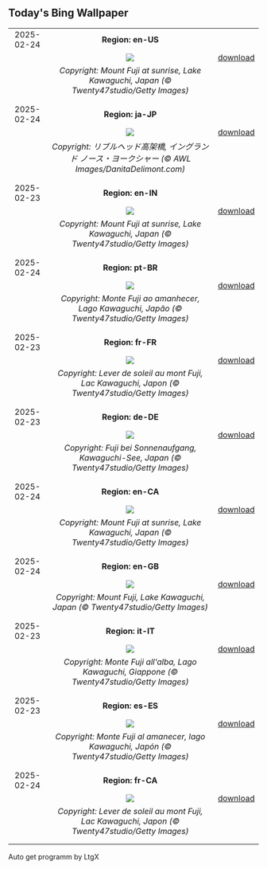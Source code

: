 ## Today's Bing Wallpaper
|      |      |      |
| :----: | :----: | :----: |
|2025-02-24|**Region: en-US**||
||![](https://www.bing.com/th?id=OHR.MtFujiSunrise_EN-US2218385739_UHD.jpg&pid=hp&w=1152&h=648&rs=1&c=4)| [download](https://www.bing.com/th?id=OHR.MtFujiSunrise_EN-US2218385739_UHD.jpg)|
||*Copyright: Mount Fuji at sunrise, Lake Kawaguchi, Japan (© Twenty47studio/Getty Images)*
||
|||
|2025-02-24|**Region: ja-JP**||
||![](https://www.bing.com/th?id=OHR.RibbleheadViaduct_JA-JP0769503543_UHD.jpg&pid=hp&w=1152&h=648&rs=1&c=4)| [download](https://www.bing.com/th?id=OHR.RibbleheadViaduct_JA-JP0769503543_UHD.jpg)|
||*Copyright: リブルヘッド高架橋, イングランド ノース・ヨークシャー (© AWL Images/DanitaDelimont.com)*
||
|||
|2025-02-23|**Region: en-IN**||
||![](https://www.bing.com/th?id=OHR.MtFujiSunrise_EN-IN8980088662_UHD.jpg&pid=hp&w=1152&h=648&rs=1&c=4)| [download](https://www.bing.com/th?id=OHR.MtFujiSunrise_EN-IN8980088662_UHD.jpg)|
||*Copyright: Mount Fuji at sunrise, Lake Kawaguchi, Japan (© Twenty47studio/Getty Images)*
||
|||
|2025-02-24|**Region: pt-BR**||
||![](https://www.bing.com/th?id=OHR.MtFujiSunrise_PT-BR7467420125_UHD.jpg&pid=hp&w=1152&h=648&rs=1&c=4)| [download](https://www.bing.com/th?id=OHR.MtFujiSunrise_PT-BR7467420125_UHD.jpg)|
||*Copyright: Monte Fuji ao amanhecer, Lago Kawaguchi, Japão (© Twenty47studio/Getty Images)*
||
|||
|2025-02-23|**Region: fr-FR**||
||![](https://www.bing.com/th?id=OHR.MtFujiSunrise_FR-FR3629705815_UHD.jpg&pid=hp&w=1152&h=648&rs=1&c=4)| [download](https://www.bing.com/th?id=OHR.MtFujiSunrise_FR-FR3629705815_UHD.jpg)|
||*Copyright: Lever de soleil au mont Fuji, Lac Kawaguchi, Japon (© Twenty47studio/Getty Images)*
||
|||
|2025-02-23|**Region: de-DE**||
||![](https://www.bing.com/th?id=OHR.MtFujiSunrise_DE-DE8213371470_UHD.jpg&pid=hp&w=1152&h=648&rs=1&c=4)| [download](https://www.bing.com/th?id=OHR.MtFujiSunrise_DE-DE8213371470_UHD.jpg)|
||*Copyright: Fuji bei Sonnenaufgang, Kawaguchi-See, Japan (© Twenty47studio/Getty Images)*
||
|||
|2025-02-24|**Region: en-CA**||
||![](https://www.bing.com/th?id=OHR.MtFujiSunrise_EN-CA7120845966_UHD.jpg&pid=hp&w=1152&h=648&rs=1&c=4)| [download](https://www.bing.com/th?id=OHR.MtFujiSunrise_EN-CA7120845966_UHD.jpg)|
||*Copyright: Mount Fuji at sunrise, Lake Kawaguchi, Japan (© Twenty47studio/Getty Images)*
||
|||
|2025-02-24|**Region: en-GB**||
||![](https://www.bing.com/th?id=OHR.MtFujiSunrise_EN-GB0934318884_UHD.jpg&pid=hp&w=1152&h=648&rs=1&c=4)| [download](https://www.bing.com/th?id=OHR.MtFujiSunrise_EN-GB0934318884_UHD.jpg)|
||*Copyright: Mount Fuji, Lake Kawaguchi, Japan (© Twenty47studio/Getty Images)*
||
|||
|2025-02-23|**Region: it-IT**||
||![](https://www.bing.com/th?id=OHR.MtFujiSunrise_IT-IT9440772477_UHD.jpg&pid=hp&w=1152&h=648&rs=1&c=4)| [download](https://www.bing.com/th?id=OHR.MtFujiSunrise_IT-IT9440772477_UHD.jpg)|
||*Copyright: Monte Fuji all'alba, Lago Kawaguchi, Giappone (© Twenty47studio/Getty Images)*
||
|||
|2025-02-23|**Region: es-ES**||
||![](https://www.bing.com/th?id=OHR.MtFujiSunrise_ES-ES5111934664_UHD.jpg&pid=hp&w=1152&h=648&rs=1&c=4)| [download](https://www.bing.com/th?id=OHR.MtFujiSunrise_ES-ES5111934664_UHD.jpg)|
||*Copyright: Monte Fuji al amanecer, lago Kawaguchi, Japón (© Twenty47studio/Getty Images)*
||
|||
|2025-02-24|**Region: fr-CA**||
||![](https://www.bing.com/th?id=OHR.MtFujiSunrise_FR-CA7965780124_UHD.jpg&pid=hp&w=1152&h=648&rs=1&c=4)| [download](https://www.bing.com/th?id=OHR.MtFujiSunrise_FR-CA7965780124_UHD.jpg)|
||*Copyright: Lever de soleil au mont Fuji, Lac Kawaguchi, Japon (© Twenty47studio/Getty Images)*
||
|||

Auto get programm by LtgX
